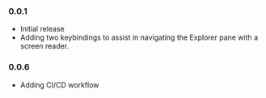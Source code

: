 ### 0.0.1

- Initial release
- Adding two keybindings to assist in navigating the Explorer pane with a screen reader.

### 0.0.6
- Adding CI/CD workflow